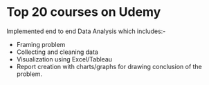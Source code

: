 # Top 20 courses on Udemy

Implemented end to end Data Analysis which includes:-

- Framing problem 
- Collecting and cleaning data
- Visualization using Excel/Tableau
- Report creation with charts/graphs for drawing conclusion of the problem.
